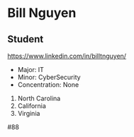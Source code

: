 Bill Nguyen
===

## Student

https://www.linkedin.com/in/billtnguyen/

* Major: IT
* Minor: CyberSecurity
* Concentration: None

1. North Carolina
2. California
3. Virginia

#88

